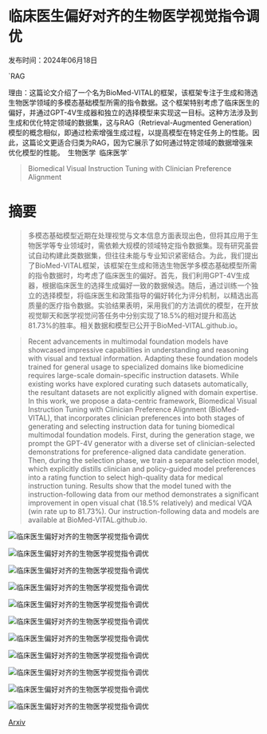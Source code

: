 # 临床医生偏好对齐的生物医学视觉指令调优

发布时间：2024年06月18日

`RAG

理由：这篇论文介绍了一个名为BioMed-VITAL的框架，该框架专注于生成和筛选生物医学领域的多模态基础模型所需的指令数据。这个框架特别考虑了临床医生的偏好，并通过GPT-4V生成器和独立的选择模型来实现这一目标。这种方法涉及到生成和优化特定领域的数据集，这与RAG（Retrieval-Augmented Generation）模型的概念相似，即通过检索增强生成过程，以提高模型在特定任务上的性能。因此，这篇论文更适合归类为RAG，因为它展示了如何通过特定领域的数据增强来优化模型的性能。` `生物医学` `临床医学`

> Biomedical Visual Instruction Tuning with Clinician Preference Alignment

# 摘要

> 多模态基础模型近期在处理视觉与文本信息方面表现出色，但将其应用于生物医学等专业领域时，需依赖大规模的领域特定指令数据集。现有研究虽尝试自动构建此类数据集，但往往未能与专业知识紧密结合。为此，我们提出了BioMed-VITAL框架，该框架在生成和筛选生物医学多模态基础模型所需的指令数据时，均考虑了临床医生的偏好。首先，我们利用GPT-4V生成器，根据临床医生的选择生成偏好一致的数据候选。随后，通过训练一个独立的选择模型，将临床医生和政策指导的偏好转化为评分机制，以精选出高质量的医疗指令数据。实验结果表明，采用我们的方法调优的模型，在开放视觉聊天和医学视觉问答任务中分别实现了18.5%的相对提升和高达81.73%的胜率。相关数据和模型已公开于BioMed-VITAL.github.io。

> Recent advancements in multimodal foundation models have showcased impressive capabilities in understanding and reasoning with visual and textual information. Adapting these foundation models trained for general usage to specialized domains like biomedicine requires large-scale domain-specific instruction datasets. While existing works have explored curating such datasets automatically, the resultant datasets are not explicitly aligned with domain expertise. In this work, we propose a data-centric framework, Biomedical Visual Instruction Tuning with Clinician Preference Alignment (BioMed-VITAL), that incorporates clinician preferences into both stages of generating and selecting instruction data for tuning biomedical multimodal foundation models. First, during the generation stage, we prompt the GPT-4V generator with a diverse set of clinician-selected demonstrations for preference-aligned data candidate generation. Then, during the selection phase, we train a separate selection model, which explicitly distills clinician and policy-guided model preferences into a rating function to select high-quality data for medical instruction tuning. Results show that the model tuned with the instruction-following data from our method demonstrates a significant improvement in open visual chat (18.5% relatively) and medical VQA (win rate up to 81.73%). Our instruction-following data and models are available at BioMed-VITAL.github.io.

![临床医生偏好对齐的生物医学视觉指令调优](../../../paper_images/2406.13173/x1.png)

![临床医生偏好对齐的生物医学视觉指令调优](../../../paper_images/2406.13173/x2.png)

![临床医生偏好对齐的生物医学视觉指令调优](../../../paper_images/2406.13173/x3.png)

![临床医生偏好对齐的生物医学视觉指令调优](../../../paper_images/2406.13173/x4.png)

![临床医生偏好对齐的生物医学视觉指令调优](../../../paper_images/2406.13173/x5.png)

![临床医生偏好对齐的生物医学视觉指令调优](../../../paper_images/2406.13173/x6.png)

![临床医生偏好对齐的生物医学视觉指令调优](../../../paper_images/2406.13173/x7.png)

![临床医生偏好对齐的生物医学视觉指令调优](../../../paper_images/2406.13173/x8.png)

![临床医生偏好对齐的生物医学视觉指令调优](../../../paper_images/2406.13173/x9.png)

![临床医生偏好对齐的生物医学视觉指令调优](../../../paper_images/2406.13173/x10.png)

![临床医生偏好对齐的生物医学视觉指令调优](../../../paper_images/2406.13173/x11.png)

[Arxiv](https://arxiv.org/abs/2406.13173)